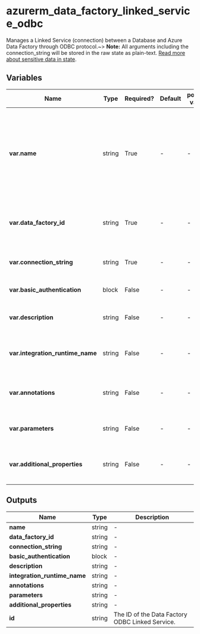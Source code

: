 # azurerm_data_factory_linked_service_odbc

Manages a Linked Service (connection) between a Database and Azure Data Factory through ODBC protocol.~> **Note:** All arguments including the connection_string will be stored in the raw state as plain-text. [Read more about sensitive data in state](/docs/state/sensitive-data.html).

## Variables

| Name | Type | Required? | Default  | possible values | Description |
| ---- | ---- | --------- | -------- | ----------- | ----------- |
| **var.name** | string | True | -  |  -  | Specifies the name of the Data Factory Linked Service ODBC. Changing this forces a new resource to be created. Must be unique within a data factory. See the [Microsoft documentation](https://docs.microsoft.com/azure/data-factory/naming-rules) for all restrictions. | 
| **var.data_factory_id** | string | True | -  |  -  | The Data Factory ID in which to associate the Linked Service with. Changing this forces a new resource. | 
| **var.connection_string** | string | True | -  |  -  | The connection string in which to authenticate with ODBC. | 
| **var.basic_authentication** | block | False | -  |  -  | A `basic_authentication` block. | 
| **var.description** | string | False | -  |  -  | The description for the Data Factory Linked Service ODBC. | 
| **var.integration_runtime_name** | string | False | -  |  -  | The integration runtime reference to associate with the Data Factory Linked Service ODBC. | 
| **var.annotations** | string | False | -  |  -  | List of tags that can be used for describing the Data Factory Linked Service ODBC. | 
| **var.parameters** | string | False | -  |  -  | A map of parameters to associate with the Data Factory Linked Service ODBC. | 
| **var.additional_properties** | string | False | -  |  -  | A map of additional properties to associate with the Data Factory Linked Service ODBC. | 



## Outputs

| Name | Type | Description |
| ---- | ---- | --------- | 
| **name** | string  | - | 
| **data_factory_id** | string  | - | 
| **connection_string** | string  | - | 
| **basic_authentication** | block  | - | 
| **description** | string  | - | 
| **integration_runtime_name** | string  | - | 
| **annotations** | string  | - | 
| **parameters** | string  | - | 
| **additional_properties** | string  | - | 
| **id** | string  | The ID of the Data Factory ODBC Linked Service. | 